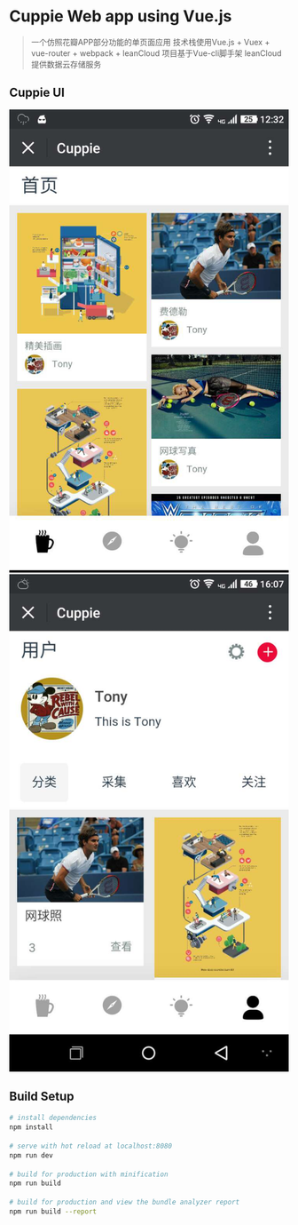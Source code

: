 # Cuppie Web app using Vue.js

> 一个仿照花瓣APP部分功能的单页面应用
技术栈使用Vue.js + Vuex + vue-router + webpack + leanCloud
项目基于Vue-cli脚手架
leanCloud 提供数据云存储服务

## Cuppie UI   

![首页](/UI/index.jpg)   ![用户页](/UI/user.jpg)


## Build Setup

``` bash
# install dependencies
npm install

# serve with hot reload at localhost:8080
npm run dev

# build for production with minification
npm run build

# build for production and view the bundle analyzer report
npm run build --report
```

